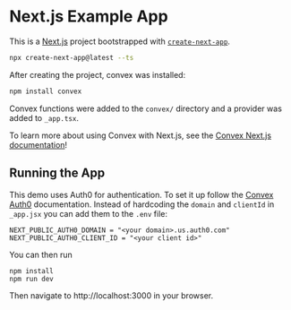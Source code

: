 # Next.js Example App

This is a [Next.js](https://nextjs.org/) project bootstrapped with
[`create-next-app`](https://github.com/vercel/next.js/tree/canary/packages/create-next-app).

```bash
npx create-next-app@latest --ts
```

After creating the project, convex was installed:

```bash
npm install convex
```

Convex functions were added to the `convex/` directory and a provider was added
to `_app.tsx`.

To learn more about using Convex with Next.js, see the
[Convex Next.js documentation](https://docs.convex.dev/client/react/nextjs)!

## Running the App

This demo uses Auth0 for authentication. To set it up follow the
[Convex Auth0](https://docs.convex.dev/auth/auth0) documentation. Instead of
hardcoding the `domain` and `clientId` in `_app.jsx` you can add them to the
`.env` file:

```
NEXT_PUBLIC_AUTH0_DOMAIN = "<your domain>.us.auth0.com"
NEXT_PUBLIC_AUTH0_CLIENT_ID = "<your client id>"
```

You can then run

```
npm install
npm run dev
```

Then navigate to http://localhost:3000 in your browser.
